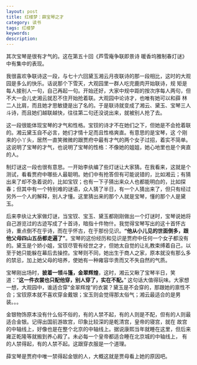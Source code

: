 ```yaml
---
layout: post
title: 红楼梦：薛宝琴之才
category: 读书
tags: 红楼梦
keywords: 
description: 
---
```

其次宝琴是很有才气的。这在第五十回《芦雪庵争联即景诗  暖香坞雅制春灯谜》中有集中的表现。

我很喜欢争联诗这一段，与七十六回黛玉湘云月夜联诗的那一段相比，这时的大观园是多么的快乐。话说那个下雪天，大观园里一群人吃完鹿肉开始联诗，规 矩是每人接别人一句，自己再起一句。开始还好，大家中规中距的按次序每人两句，但不大一会儿史湘云就忍不住开始抢着联。大观园中论诗才，也唯有她可以和薛 林二人比肩，而且她才思敏捷是出了名的。于是联诗就变成了湘云、黛玉、宝琴三人斗诗，而且她们越联越快，往往第二句还没说出来，就被别人抢了去。

这一段很能体现宝琴的才气和性格。宝钗的诗才不在她们之下，但她是不会抢着联的。湘云黛玉自不必言，她们才情十足而且性格爽直。有意思的是宝琴，这 个刚来的小丫头，居然一直笑微微的跟贾府中最有才气的两个女子过招，着实不简单。这说明了宝琴的才气，也说明了宝琴的性格：不像她的姐姐，她心地里也是个爽直的人。

制灯谜这一段也很有意思。一开始李纨编了些灯谜让大家猜。在我看来，这就是个测试，看看贾府中哪些人最聪明。她们中有抢答但有可能说错的，比如湘云；有猜出来了却不急着说的，比如宝钗；也有一下子猜出来众人也都能明白的，比如探春；但其中有一个特别难的谜语，众人猜了半日，有一个人猜出来了，但只有经过另外一个人的解释，别人才懂。这里猜出来的那个人就是宝琴，懂的那个人是黛玉。

后来李纨让大家做灯谜，当宝钗、宝玉、黛玉都刚刚做出一个灯谜时，宝琴说她将自己游览过的古迹写成了十首诗，暗指十件物什。我觉得宝琴写出的这十首怀古诗，重点倒不在乎诗，而在乎怀古，在于那份见识。__“他从小儿见的世面倒多，跟他父母四山五岳都走遍了”__。宝琴的这份经历和见识是贾府中任何一个女子都没有的。黛玉是个娇小姐，宝钗尽管有经世之才，但她太自觉的让礼教束缚着自己，以至于她只能躲在幕后去操控。宝琴则不同，她出生于商人之家，原本就没有那么多的禁忌，加上她父母的培养，使她有一种雍容华贵而又不失自然的气质。

宝琴刚出场时，__披着一领斗篷，金翠辉煌__，这时，湘云又瞅了宝琴半日，笑道：“__这一件衣裳也只配他穿，别人穿了，实在不配。__” 这句话大值得玩味。大家想一想，大观园中，谁适合穿“金翠辉煌”的衣裳？黛玉是不会穿的，那跟她的禀性不合；宝钗原本就不喜欢穿金戴银；宝玉则会觉得那太俗气；湘云最适合的是男装。。。

金银物饰原本没有什么俗不俗的，有的人禁不起，有的人则是不配，但有的人则最适合金银。记得出国前游故宫，印象比较深的是乾清宫，皇帝的寝宫，就在 故宫的中轴线上，好像也是在整个北京的中轴线上。据说康熙当年就睡在这里，但后来雍正乾隆等就搬到养心殿了。未必每一个皇帝都适合睡在北京城的中轴线上， 有的人禁得起，有的人禁不起。这跟穿衣服是一个道理。

薛宝琴是贾府中唯一禁得起金银的人，大概这就是贾母看上她的原因吧。

